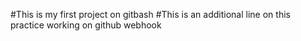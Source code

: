 #This is my first project on gitbash
#This is an additional line on this practice 
working on github webhook
